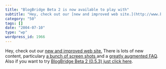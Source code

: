 ```yaml
---
title: "BlogBridge Beta 2 is now available to play with"
subtitle: "Hey, check out our [new and improved web site.](http://www.blogbridge.com) There is lots of new cont..."
category: "50"
tags: []
date: "2004-07-10"
type: "wp"
wordpress_id: 1966
---
```

Hey, check out our [new and improved web site.](http://www.blogbridge.com) There is lots of new content, particulary [a bunch of screen shots ](http://www.blogbridge.com/productpage.htm#screens)and a [greatly augmented FAQ](http://www.blogbridge.com/faqpage.htm).
Also if you want to try [BlogBridge Beta 2 (0.5.3) just click here](http://www.blogbridge.com/install/beta2/blogbridge.jnlp).